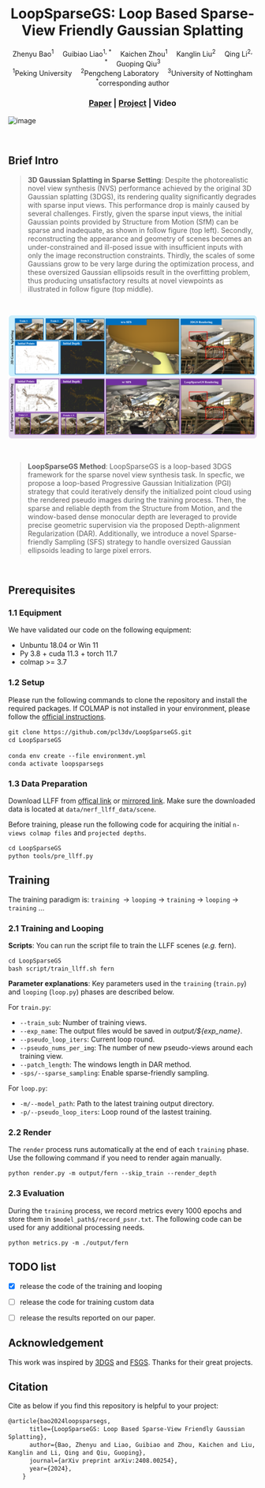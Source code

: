 <div align="center">

<h1>LoopSparseGS: Loop Based Sparse-View Friendly Gaussian Splatting </h1>

<div>
    Zhenyu Bao<sup>1</sup>&emsp;
    Guibiao Liao<sup>1, *</sup>&emsp;
    Kaichen Zhou<sup>1</sup>&emsp;
    Kanglin Liu<sup>2</sup>&emsp;
    Qing Li<sup>2, *</sup>&emsp;
    Guoping Qiu<sup>3</sup>
</div>

<div>
    <sup>1</sup>Peking University&emsp;
    <sup>2</sup>Pengcheng Laboratory&emsp;
    <sup>3</sup>University of Nottingham
</div>

<div>
    <sup>*</sup>corresponding author
</div>

### [Paper](https://arxiv.org/abs/2408.00254) | [Project](https://zhenybao.github.io/LoopSparseGS) | Video

</div>

![image](assets/comparison.gif)

<br>

## Brief Intro
>**3D Gaussian Splatting in Sparse Setting**: Despite the photorealistic novel view synthesis (NVS) performance achieved by the original 3D Gaussian splatting (3DGS), its rendering quality significantly degrades with sparse input views. This performance drop is mainly caused by several challenges. Firstly, given the sparse input views, the initial Gaussian points provided by Structure from Motion (SfM) can be sparse and inadequate, as shown in follow figure (top left). Secondly, reconstructing the appearance and geometry of scenes becomes an under-constrained and ill-posed issue with insufficient inputs with only the image reconstruction constraints. Thirdly, the scales of some Gaussians grow to be very large during the optimization process, and these oversized Gaussian ellipsoids result in the overfitting problem, thus producing unsatisfactory results at novel viewpoints as illustrated in follow figure (top middle).

<br>

![image](assets/teaser.png)

<br>

>**LoopSparseGS Method**: LoopSparseGS is a loop-based 3DGS framework for the sparse novel view synthesis task. In specfic, we propose a loop-based Progressive Gaussian Initialization (PGI) strategy that could iteratively densify the initialized point cloud using the rendered pseudo images during the training process. Then, the sparse and reliable depth from the Structure from Motion, and the window-based dense monocular depth are leveraged to provide precise geometric supervision via the proposed Depth-alignment Regularization (DAR). Additionally, we introduce a novel Sparse-friendly Sampling (SFS) strategy to handle oversized Gaussian ellipsoids leading to large pixel errors.

<br>

## Prerequisites
### 1.1  Equipment

We have validated our code on the following equipment:

- Unbuntu 18.04  or Win 11
- Py 3.8 + cuda 11.3 + torch 11.7
- colmap >= 3.7

### 1.2  Setup

Please run the following commands to clone the repository and install the required packages.
If COLMAP is not installed in your environment, please follow the [official instructions](https://colmap.github.io/install.html).
```
git clone https://github.com/pcl3dv/LoopSparseGS.git
cd LoopSparseGS

conda env create --file environment.yml
conda activate loopsparsegs
```

### 1.3  Data Preparation
Download LLFF from [offical link](https://drive.google.com/drive/folders/128yBriW1IG_3NJ5Rp7APSTZsJqdJdfc1) or [mirrored link](https://drive.google.com/file/d/11PhkBXZZNYTD2emdG1awALlhCnkq7aN-/view). Make sure the downloaded data is located at `data/nerf_llff_data/scene`.

Before training, please run the following code for acquiring the initial `n-views colmap files` and `projected depths`.
```
cd LoopSparseGS
python tools/pre_llff.py
```


## Training
The training paradigm is:
`training `-> `looping` -> `training` -> `looping` -> `training` ... 

### 2.1  Training and Looping
**Scripts**: You can run the script file to train the LLFF scenes (*e.g.* fern).

```
cd LoopSparseGS
bash script/train_llff.sh fern
```

**Parameter explanations**: Key parameters used in the `training` (`train.py`) and `looping` (`loop.py`) phases are described below.


For `train.py`:
* `--train_sub`: Number of training views.
* `--exp_name`: The output files would be saved in *output/${exp_name}*.
* `--pseudo_loop_iters`: Current loop round.
* `--pseudo_nums_per_img`: The number of new pseudo-views around each training view.
* `--patch_length`: The windows length in DAR method.
* `-sps/--sparse_sampling`: Enable sparse-friendly sampling.

For `loop.py`:
* `-m/--model_path`: Path to the latest training output directory.
* `-p/--pseudo_loop_iters`: Loop round of the lastest training.


### 2.2  Render
The `render` process runs automatically at the end of each `training` phase.
Use the following command if you need to render again manually.

```
python render.py -m output/fern --skip_train --render_depth
```

### 2.3  Evaluation
During the `training` process, we record metrics every 1000 epochs and store them in `$model_path$/record_psnr.txt`.
The following code can be used for any additional processing needs.
```
python metrics.py -m ./output/fern
```


## TODO list
- [x] release the code of the training and looping
- [ ] release the code for training custom data
- [ ] release the results reported on our paper.


## Acknowledgement

This work was inspired by [3DGS](https://github.com/graphdeco-inria/gaussian-splatting) and [FSGS](https://github.com/VITA-Group/FSGS). Thanks for their great projects.


## Citation

Cite as below if you find this repository is helpful to your project:
```
@article{bao2024loopsparsegs,
      title={LoopSparseGS: Loop Based Sparse-View Friendly Gaussian Splatting},
      author={Bao, Zhenyu and Liao, Guibiao and Zhou, Kaichen and Liu, Kanglin and Li, Qing and Qiu, Guoping},
      journal={arXiv preprint arXiv:2408.00254},
      year={2024},
    }
```